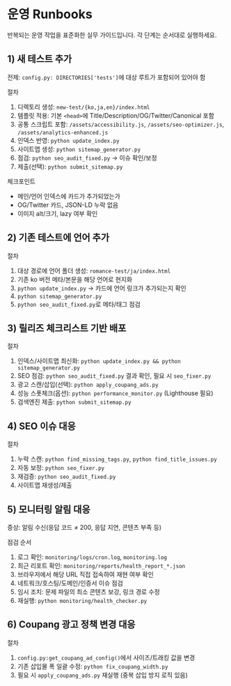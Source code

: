 # 운영 Runbooks

반복되는 운영 작업을 표준화한 실무 가이드입니다. 각 단계는 순서대로 실행하세요.

## 1) 새 테스트 추가

전제: `config.py: DIRECTORIES['tests']`에 대상 루트가 포함되어 있어야 함

절차
1. 디렉토리 생성: `new-test/{ko,ja,en}/index.html`
2. 템플릿 적용: 기본 `<head>`에 Title/Description/OG/Twitter/Canonical 포함
3. 공통 스크립트 포함: `/assets/accessibility.js`, `/assets/seo-optimizer.js`, `/assets/analytics-enhanced.js`
4. 인덱스 반영: `python update_index.py`
5. 사이트맵 생성: `python sitemap_generator.py`
6. 점검: `python seo_audit_fixed.py` → 이슈 확인/보정
7. 제출(선택): `python submit_sitemap.py`

체크포인트
- 메인/언어 인덱스에 카드가 추가되었는가
- OG/Twitter 카드, JSON-LD 누락 없음
- 이미지 alt/크기, lazy 여부 확인

## 2) 기존 테스트에 언어 추가

절차
1. 대상 경로에 언어 폴더 생성: `romance-test/ja/index.html`
2. 기존 ko 버전 메타/본문을 해당 언어로 현지화
3. `python update_index.py` → 카드에 언어 링크가 추가되는지 확인
4. `python sitemap_generator.py`
5. `python seo_audit_fixed.py`로 메타/태그 점검

## 3) 릴리즈 체크리스트 기반 배포

절차
1. 인덱스/사이트맵 최신화: `python update_index.py && python sitemap_generator.py`
2. SEO 점검: `python seo_audit_fixed.py` 결과 확인, 필요 시 `seo_fixer.py`
3. 광고 스캔/삽입(선택): `python apply_coupang_ads.py`
4. 성능 스폿체크(옵션): `python performance_monitor.py` (Lighthouse 필요)
5. 검색엔진 제출: `python submit_sitemap.py`

## 4) SEO 이슈 대응

절차
1. 누락 스캔: `python find_missing_tags.py`, `python find_title_issues.py`
2. 자동 보정: `python seo_fixer.py`
3. 재검증: `python seo_audit_fixed.py`
4. 사이트맵 재생성/제출

## 5) 모니터링 알림 대응

증상: 알림 수신(응답 코드 ≠ 200, 응답 지연, 콘텐츠 부족 등)

점검 순서
1. 로그 확인: `monitoring/logs/cron.log`, `monitoring.log`
2. 최근 리포트 확인: `monitoring/reports/health_report_*.json`
3. 브라우저에서 해당 URL 직접 접속하여 재현 여부 확인
4. 네트워크/호스팅/도메인/인증서 이슈 점검
5. 임시 조치: 문제 파일의 최소 콘텐츠 보강, 링크 경로 수정
6. 재실행: `python monitoring/health_checker.py`

## 6) Coupang 광고 정책 변경 대응

절차
1. `config.py:get_coupang_ad_config()`에서 사이즈/트래킹 값을 변경
2. 기존 삽입물 폭 일괄 수정: `python fix_coupang_width.py`
3. 필요 시 `apply_coupang_ads.py` 재실행 (중복 삽입 방지 로직 있음)

